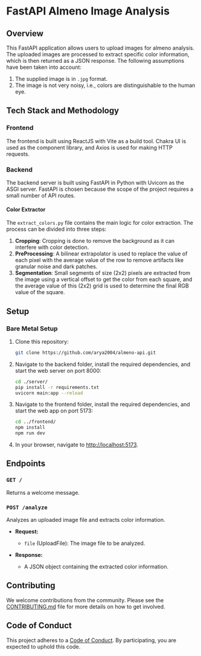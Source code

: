 
# FastAPI Almeno Image Analysis

## Overview

This FastAPI application allows users to upload images for almeno analysis. The uploaded images are processed to extract specific color information, which is then returned as a JSON response. The following assumptions have been taken into account:

1. The supplied image is in `.jpg` format.
2. The image is not very noisy, i.e., colors are distinguishable to the human eye.

## Tech Stack and Methodology

### Frontend

The frontend is built using ReactJS with Vite as a build tool. Chakra UI is used as the component library, and Axios is used for making HTTP requests.

### Backend

The backend server is built using FastAPI in Python with Uvicorn as the ASGI server. FastAPI is chosen because the scope of the project requires a small number of API routes.

#### Color Extractor

The `extract_colors.py` file contains the main logic for color extraction. The process can be divided into three steps:

1. **Cropping**: Cropping is done to remove the background as it can interfere with color detection.
2. **PreProcessing**: A bilinear extrapolator is used to replace the value of each pixel with the average value of the row to remove artifacts like granular noise and dark patches.
3. **Segmentation**: Small segments of size (2x2) pixels are extracted from the image using a vertical offset to get the color from each square, and the average value of this (2x2) grid is used to determine the final RGB value of the square.


## Setup

### Bare Metal Setup

1. Clone this repository:

   ```sh
   git clone https://github.com/arya2004/almeno-api.git
   ```

2. Navigate to the backend folder, install the required dependencies, and start the web server on port 8000:

   ```sh
   cd ./server/
   pip install -r requirements.txt
   uvicorn main:app --reload
   ```

3. Navigate to the frontend folder, install the required dependencies, and start the web app on port 5173:

   ```sh
   cd ../frontend/
   npm install
   npm run dev
   ```

4. In your browser, navigate to [http://localhost:5173](http://localhost:5173).


## Endpoints

### `GET /`
Returns a welcome message.

### `POST /analyze`
Analyzes an uploaded image file and extracts color information.

- **Request:**
  - `file` (UploadFile): The image file to be analyzed.

- **Response:**
  - A JSON object containing the extracted color information.

## Contributing

We welcome contributions from the community. Please see the [CONTRIBUTING.md](CONTRIBUTING.md) file for more details on how to get involved.

## Code of Conduct

This project adheres to a [Code of Conduct](CODE_OF_CONDUCT.md). By participating, you are expected to uphold this code.
